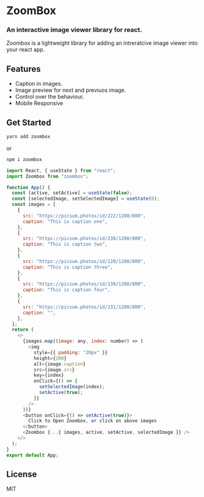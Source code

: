 # ZoomBox

### An interactive image viewer library for react.

Zoombox is a lightweight library for adding an intreratcive image viewer into your react app.

## Features

- Caption in images.
- Image preview for next and previuos image.
- Control over the behaviour.
- Mobile Responsive

## Get Started

```sh
yarn add zoombox
```

or

```sh
npm i zoombox
```

```javascript
import React, { useState } from "react";
import Zoombox from "zoombox";

function App() {
  const [active, setActive] = useState(false);
  const [selectedImage, setSelectedImage] = useState(0);
  const images = [
    {
      src: "https://picsum.photos/id/222/1200/800",
      caption: "This is caption one",
    },
    {
      src: "https://picsum.photos/id/230/1200/800",
      caption: "This is caption two",
    },
    {
      src: "https://picsum.photos/id/120/1200/800",
      caption: "This is caption three",
    },
    {
      src: "https://picsum.photos/id/130/1200/800",
      caption: "This is caption four",
    },
    {
      src: "https://picsum.photos/id/131/1200/800",
      caption: "",
    },
  ];
  return (
    <>
      {images.map((image: any, index: number) => (
        <img
          style={{ padding: "20px" }}
          height={200}
          alt={image.caption}
          src={image.src}
          key={index}
          onClick={() => {
            setSelectedImage(index);
            setActive(true);
          }}
        />
      ))}
      <button onClick={() => setActive(true)}>
        Click to Open Zoombox, or click on above images
      </button>
      <Zoombox {...{ images, active, setActive, selectedImage }} />
    </>
  );
}
export default App;
```

## License

MIT
